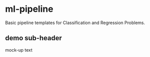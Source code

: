 # ml-pipeline

Basic pipeline templates for Classification and Regression Problems.

## demo sub-header

mock-up text
